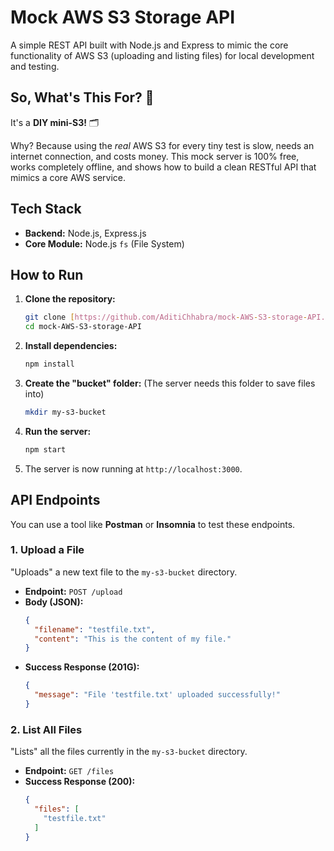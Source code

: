 # Mock AWS S3 Storage API

A simple REST API built with Node.js and Express to mimic the core functionality of AWS S3 (uploading and listing files) for local development and testing.

## So, What's This For? 🚀

It's a **DIY mini-S3!** 🗂️

Why? Because using the *real* AWS S3 for every tiny test is slow, needs an internet connection, and costs money. This mock server is 100% free, works completely offline, and shows how to build a clean RESTful API that mimics a core AWS service.

## Tech Stack
* **Backend:** Node.js, Express.js
* **Core Module:** Node.js `fs` (File System)

## How to Run

1.  **Clone the repository:**
    ```bash
    git clone [https://github.com/AditiChhabra/mock-AWS-S3-storage-API.git](https://github.com/AditiChhabra/mock-AWS-S3-storage-API.git)
    cd mock-AWS-S3-storage-API
    ```

2.  **Install dependencies:**
    ```bash
    npm install
    ```

3.  **Create the "bucket" folder:**
    (The server needs this folder to save files into)
    ```bash
    mkdir my-s3-bucket
    ```

4.  **Run the server:**
    ```bash
    npm start
    ```

5.  The server is now running at `http://localhost:3000`.

## API Endpoints

You can use a tool like **Postman** or **Insomnia** to test these endpoints.

### 1. Upload a File
"Uploads" a new text file to the `my-s3-bucket` directory.

* **Endpoint:** `POST /upload`
* **Body (JSON):**
    ```json
    {
      "filename": "testfile.txt",
      "content": "This is the content of my file."
    }
    ```
* **Success Response (201G):**
    ```json
    {
      "message": "File 'testfile.txt' uploaded successfully!"
    }
    ```

### 2. List All Files
"Lists" all the files currently in the `my-s3-bucket` directory.

* **Endpoint:** `GET /files`
* **Success Response (200):**
    ```json
    {
      "files": [
        "testfile.txt"
      ]
    }
    ```
